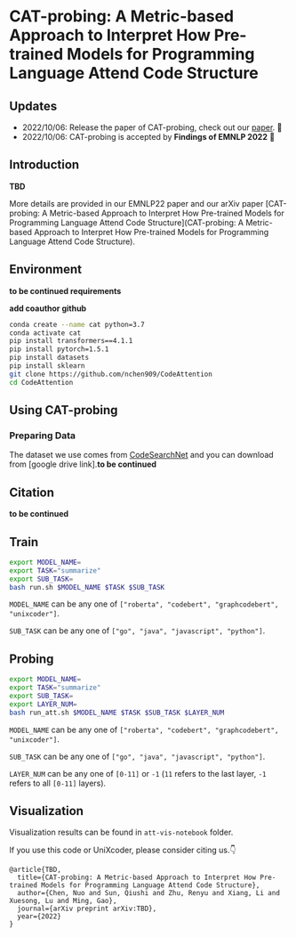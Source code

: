 # CAT-probing: A Metric-based Approach to Interpret How Pre-trained Models for Programming Language Attend Code Structure

## Updates

- 2022/10/06: Release the paper of CAT-probing, check out our [paper](https://arxiv.org/abs/xxxx.yyyy). 👏
- 2022/10/06: CAT-probing is accepted by **Findings of EMNLP 2022** 🎉

## Introduction

**TBD**

More details are provided in our EMNLP22 paper and our arXiv paper [CAT-probing: A Metric-based Approach to Interpret How Pre-trained Models for Programming Language Attend Code Structure](CAT-probing: A Metric-based Approach to Interpret How Pre-trained Models for Programming Language Attend Code Structure).

## Environment

**to be continued requirements**

**add coauthor github**

```bash
conda create --name cat python=3.7
conda activate cat
pip install transformers==4.1.1
pip install pytorch=1.5.1
pip install datasets
pip install sklearn
git clone https://github.com/nchen909/CodeAttention
cd CodeAttention
```

## Using CAT-probing

### Preparing Data

The dataset we use comes from [CodeSearchNet](https://github.com/microsoft/CodeXGLUE/tree/main/Code-Text/code-to-text) and you can download from [google drive link].**to be continued**

## Citation

**to be continued**

## Train

```bash
export MODEL_NAME=
export TASK="summarize"
export SUB_TASK=
bash run.sh $MODEL_NAME $TASK $SUB_TASK
```

  `MODEL_NAME` can be any one of `["roberta", "codebert", "graphcodebert", "unixcoder"]`.

  `SUB_TASK` can be any one of `["go", "java", "javascript", "python"]`.

## Probing

```bash
export MODEL_NAME=
export TASK="summarize"
export SUB_TASK=
export LAYER_NUM=
bash run_att.sh $MODEL_NAME $TASK $SUB_TASK $LAYER_NUM
```

`MODEL_NAME` can be any one of `["roberta", "codebert", "graphcodebert", "unixcoder"]`.

`SUB_TASK` can be any one of `["go", "java", "javascript", "python"]`.

`LAYER_NUM` can be any one of `[0-11]` or `-1` (`11` refers to the last layer,  `-1` refers to all `[0-11]` layers).

## Visualization

Visualization results can be found in `att-vis-notebook` folder.


If you use this code or UniXcoder, please consider citing us.👇

```
@article{TBD,
  title={CAT-probing: A Metric-based Approach to Interpret How Pre-trained Models for Programming Language Attend Code Structure},
  author={Chen, Nuo and Sun, Qiushi and Zhu, Renyu and Xiang, Li and Xuesong, Lu and Ming, Gao},
  journal={arXiv preprint arXiv:TBD},
  year={2022}
}
```
